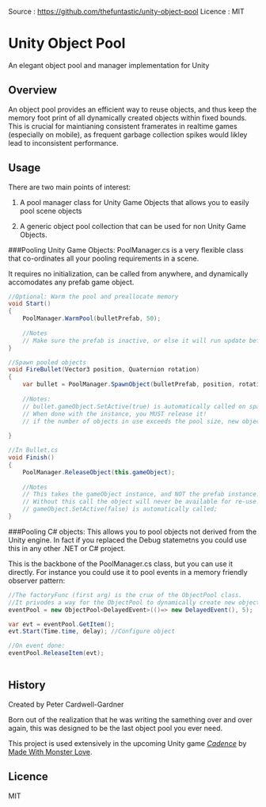 
Source : https://github.com/thefuntastic/unity-object-pool
Licence : MIT

Unity Object Pool
=================

An elegant object pool and manager implementation for Unity

Overview
----

An object pool provides an efficient way to reuse objects, and thus keep the memory foot print of all dynamically created objects within fixed bounds. This is crucial for maintianing consistent framerates in realtime games (especially on mobile), as frequent garbage collection spikes would likley lead to inconsistent performance.

Usage
----
There are two main points of interest:

1. A pool manager class for Unity Game Objects that allows you to easily pool scene objects

2. A generic object pool collection that can be used for non Unity Game Objects. 

###Pooling Unity Game Objects:
PoolManager.cs is a very flexible class that co-ordinates all your pooling requirements in a scene.

It requires no initialization, can be called from anywhere, and dynamically accomodates any prefab game object.

```csharp
//Optional: Warm the pool and preallocate memory
void Start()
{
	PoolManager.WarmPool(bulletPrefab, 50);
	
	//Notes
	// Make sure the prefab is inactive, or else it will run update before first use
}

//Spawn pooled objects
void FireBullet(Vector3 position, Quaternion rotation)
{
	var bullet = PoolManager.SpawnObject(bulletPrefab, position, rotation).GetComponent<Bullet>();
		
	//Notes:
	// bullet.gameObject.SetActive(true) is automatically called on spawn 
	// When done with the instance, you MUST release it!
	// if the number of objects in use exceeds the pool size, new objects will be created
	
}

//In Bullet.cs
void Finish()
{
    PoolManager.ReleaseObject(this.gameObject);
    
    //Notes
    // This takes the gameObject instance, and NOT the prefab instance.
    // Without this call the object will never be available for re-use!
    // gameObject.SetActive(false) is automatically called;
}

```

###Pooling C# objects:
This allows you to pool objects not derived from the Unity engine. In fact if you replaced the Debug statemetns you could use this in any other .NET or C# project.

This is the backbone of the PoolManager.cs class, but you can use it directly. For instance you could use it to pool events in a memory friendly observer pattern:
```csharp
//The factoryFunc (first arg) is the crux of the ObjectPool class. 
//It privodes a way for the ObjectPool to dynamically create new objects
eventPool = new ObjectPool<DelayedEvent>(()=> new DelayedEvent(), 5);

var evt = eventPool.GetItem();
evt.Start(Time.time, delay); //Configure object

//On event done:
eventPool.ReleaseItem(evt);
	
```

History
----
Created by Peter Cardwell-Gardner

Born out of the realization that he was writing the samething over and over again, this was designed to be the last object pool you ever need. 

This project is used extensively in the upcoming Unity game *[Cadence](http://www.playcadence.com)* by [Made With Monster Love](http://www.madewithmonsterlove.com). 

Licence
---
MIT